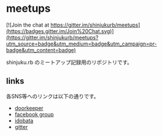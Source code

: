 meetups
=======

[![Join the chat at https://gitter.im/shinjukurb/meetups](https://badges.gitter.im/Join%20Chat.svg)](https://gitter.im/shinjukurb/meetups?utm_source=badge&utm_medium=badge&utm_campaign=pr-badge&utm_content=badge)

shinjuku.rb のミートアップ記録用のリポジトリです。

## links

各SNS等へのリンクは以下の通りです。

* [doorkeeper](https://shinjukurb.doorkeeper.jp/)
* [facebook group](https://www.facebook.com/groups/shinjuku.rb)
* [idobata](https://idobata.io/organizations/shinjukurb/rooms/meetups/join_request/8b59b142-dc14-4878-9de6-934eb559b07b)
* [gitter](https://gitter.im/shinjukurb/meetups?utm_source=share-link&utm_medium=link&utm_campaign=share-link)
